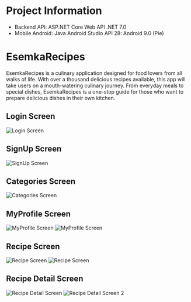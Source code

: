 # Project Information
* Backend API: ASP.NET Core Web API .NET 7.0
* Mobile Android: Java Android Studio API 28: Android 9.0 (Pie)

# EsemkaRecipes

EsemkaRecipes is a culinary application designed for food lovers from all walks of life. With over
a thousand delicious recipes available, this app will take users on a mouth-watering culinary
journey. From everyday meals to special dishes, EsemkaRecipes is a one-stop guide for those
who want to prepare delicious dishes in their own kitchen.


## Login Screen 
![Login Screen](https://github.com/ragiit/EsemkaRecipes/blob/master/UI/v2/1.%20Login%20Screen.png)


## SignUp Screen
![SignUp Screen](https://github.com/ragiit/EsemkaRecipes/blob/master/UI/v2/2.%20Sign%20Up%20Screen.png)


## Categories Screen
![Categories Screen](https://github.com/ragiit/EsemkaRecipes/blob/master/UI/v2/3.%20Main%20Screen%20-%20Categories.png)


## MyProfile Screen 
![MyProfile Screen](https://github.com/ragiit/EsemkaRecipes/blob/master/UI/v2/4.%20Main%20Screen%20-%20My%20Profile%20-%20No%20Recipe%20Liked.png)
![MyProfile Screen](https://github.com/ragiit/EsemkaRecipes/blob/master/UI/v2/5.%20Main%20Screen%20-%20My%20Profile.png)

 
## Recipe Screen
![Recipe Screen](https://github.com/ragiit/EsemkaRecipes/blob/master/UI/v2/6.%20Empty%20Recipe%20Screen.png)
![Recipe Screen](https://github.com/ragiit/EsemkaRecipes/blob/master/UI/v2/7.%20Recipe%20Screen.png)


## Recipe Detail Screen
![Recipe Detail Screen](https://github.com/ragiit/EsemkaRecipes/blob/master/UI/v2/8.%20Recipe%20Detail%20Screen.png)
![Recipe Detail Screen 2](https://github.com/ragiit/EsemkaRecipes/blob/master/UI/v2/9.%20Recipe%20Detail%20Screen%202.png)
